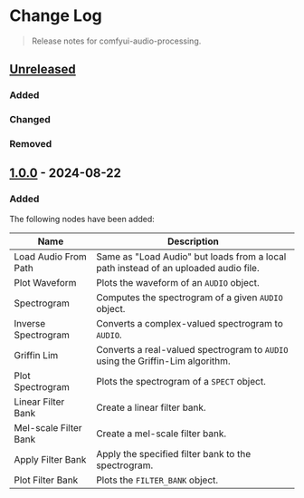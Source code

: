 # Change Log
> Release notes for comfyui-audio-processing.

## [Unreleased]

### Added

### Changed

### Removed

## [1.0.0] - 2024-08-22

### Added

The following nodes have been added:

| Name                  | Description                                                                         |
|-----------------------|-------------------------------------------------------------------------------------|
| Load Audio From Path  | Same as "Load Audio" but loads from a local path instead of an uploaded audio file. |
| Plot Waveform         | Plots the waveform of an `AUDIO` object.                                            |
| Spectrogram           | Computes the spectrogram of a given `AUDIO` object.                                 |
| Inverse Spectrogram   | Converts a complex-valued spectrogram to `AUDIO`.                                   |
| Griffin Lim           | Converts a real-valued spectrogram to `AUDIO` using the Griffin-Lim algorithm.      |
| Plot Spectrogram      | Plots the spectrogram of a `SPECT` object.                                          |
| Linear Filter Bank    | Create a linear filter bank.                                                        |
| Mel-scale Filter Bank | Create a mel-scale filter bank.                                                     |
| Apply Filter Bank     | Apply the specified filter bank to the spectrogram.                                 |
| Plot Filter Bank      | Plots the `FILTER_BANK` object.                                                     |

[Unreleased]: https://github.com/rhdunn/comfyui-audio-processing/compare/1.0.0...HEAD
[1.0.0]: https://github.com/rhdunn/comfyui-audio-processing/releases/tag/1.0.0
